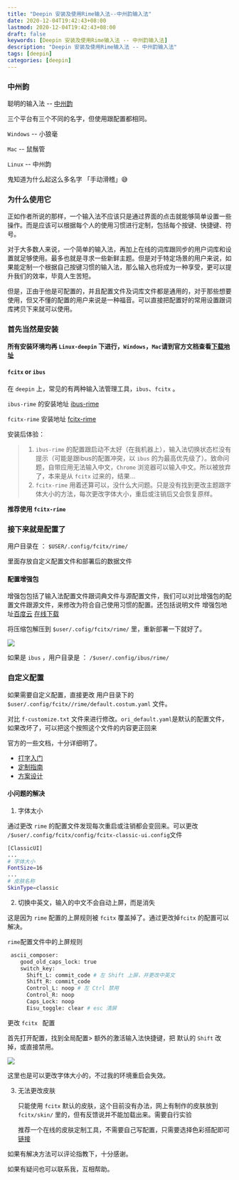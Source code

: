 ```yaml
---
title: "Deepin 安装及使用Rime输入法--中州韵输入法"
date: 2020-12-04T19:42:43+08:00
lastmod: 2020-12-04T19:42:43+08:00
draft: false
keywords: [Deepin 安装及使用Rime输入法 -- 中州韵输入法]
description: "Deepin 安装及使用Rime输入法 -- 中州韵输入法"
tags: [deepin]
categories: [deepin]
---
```


### 中州韵

聪明的输入法 -- [中州韵](https://rime.im/)

三个平台有三个不同的名字，但使用跟配置都相同。

`Windows` -- 小狼毫

`Mac` -- 鼠鬚管

`Linux` -- 中州韵

鬼知道为什么起这么多名字 「手动滑稽」😅

### 为什么使用它

正如作者所说的那样，一个输入法不应该只是通过界面的点击就能够简单设置一些操作。而是应该可以根据每个人的使用习惯进行定制，包括每个按键、快捷键、符号。

对于大多数人来说，一个简单的输入法，再加上在线的词库跟同步的用户词库和设置就足够使用。最多也就是寻求一些新鲜主题。但是对于特定场景的用户来说，如果能定制一个根据自己按键习惯的输入法，那么输入也将成为一种享受，更可以提升我们的效率，毕竟人生苦短。

但是，正由于他是可配置的，并且配置文件及词库文件都是通用的，对于那些想要使用，但又不懂的配置的用户来说是一种福音。可以直接把配置好的常用设置跟词库拷贝下来就可以使用。

### 首先当然是安装

**所有安装环境均再 `Linux-deepin` 下进行，`Windows`，`Mac`请到官方文档查看[下载地址](https://rime.im/download/)**

####  `fcitx` or `ibus`

在 `deepin` 上，常见的有两种输入法管理工具，`ibus`、`fcitx` 。

`ibus-rime` 的安装地址 [ibus-rime](http://wiki.deepinos.org.cn/deepin%E6%8A%98%E8%85%BE%E7%AC%94%E8%AE%B0/%E7%AC%AC%E5%85%AD%E7%AB%A0/6.5.html)

`fcitx-rime` 安装地址 [fcitx-rime](http://wiki.deepinos.org.cn/deepin%E6%8A%98%E8%85%BE%E7%AC%94%E8%AE%B0/%E7%AC%AC%E5%85%AD%E7%AB%A0/6.4.html)

安装后体验：

>   1.  `ibus-rime` 的配置跟启动不太好（在我机器上），输入法切换状态栏没有提示（可能是跟ibus的配置冲突，以 `ibus` 的为最高优先级了）。致命问题，自带应用无法输入中文，`Chrome` 浏览器可以输入中文。所以被放弃了，本来是从 `fcitx` 过来的，结果...
>   2.  `fcitx-rime` 用着还算可以，没什么大问题。只是没有找到更改主题跟字体大小的方法，每次更改字体大小，重启或注销后又会恢复原样。

**推荐使用 `fcitx-rime`**

### 接下来就是配置了

用户目录在 ： `$USER/.config/fcitx/rime/`

里面存放自定义配置文件和部署后的数据文件

#### 配置增强包

增强包包括了输入法配置文件跟词典文件与源配置文件，我们可以对比增强包的配置文件跟源文件，来修改为符合自己使用习惯的配置。还包括说明文件 增强包地址[百度云](https://pan.baidu.com/s/1jI1a8eE) [在线下载](https://blog.caoayu.top/file/rime_pro.zip)

将压缩包解压到 `$user/.cofig/fcitx/rime/` 里，重新部署一下就好了。

![](https://cdn.jsdelivr.net/gh/ayuayue/cdn/img/20201204203021.png)



如果是 `ibus` ，用户目录是 ： `/$user/.config/ibus/rime/`

### 自定义配置

如果需要自定义配置，直接更改 用户目录下的 `$user/.config/fcitx//rime/default.costum.yaml` 文件。

对比 `f-customize.txt` 文件来进行修改。`ori_default.yaml`是默认的配置文件，如果改坏了，可以把这个按照这个文件的内容更正回来

官方的一些文档，十分详细明了。

*   [打字入门](https://github.com/rime/home/wiki/UserGuide)
*   [定制指南](https://github.com/rime/home/wiki/CustomizationGuide)
*   [方案设计](https://github.com/rime/home/wiki/RimeWithSchemata)

#### 小问题的解决

1.  字体太小

通过更改 `rime` 的配置文件发现每次重启或注销都会变回来。可以更改 `/$user/.config/fcitx/config/fcitx-classic-ui.config`文件

```bash
[ClassicUI]
...
# 字体大小
FontSize=16
...
# 皮肤名称
SkinType=classic
```

2.  切换中英文，输入的中文不会自动上屏，而是消失

这是因为 `rime` 配置的上屏规则被 `fcitx` 覆盖掉了。通过更改掉`fcitx` 的配置可以解决。

`rime`配置文件中的上屏规则

```bash
 ascii_composer:
    good_old_caps_lock: true
    switch_key:
      Shift_L: commit_code # 左 Shift 上屏，并更改中英文
      Shift_R: commit_code
      Control_L: noop # 左 Ctrl 禁用
      Control_R: noop
      Caps_Lock: noop
      Eisu_toggle: clear # esc 清屏
```

更改 `fcitx ` 配置

首先打开配置，找到全局配置> 额外的激活输入法快捷键，把 默认的 `Shift` 改掉，或直接禁用。

![](https://cdn.jsdelivr.net/gh/ayuayue/cdn/img/20201204204759.png)

这里也是可以更改字体大小的，不过我的环境重启会失效。

3.  无法更改皮肤

    只能使用 `fcitx` 默认的皮肤，这个目前没有办法，网上有制作的皮肤放到 `fcitx/skin/` 里的，但有反馈说并不能加载出来。需要自行实验

    推荐一个在线的皮肤定制工具，不需要自己写配置，只需要选择色彩搭配即可[链接](https://bennyyip.github.io/Rime-See-Me/)

如果有解决方法可以评论指教下，十分感谢。

如果有疑问也可以联系我，互相帮助。

